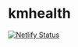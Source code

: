 # kmhealth


[![Netlify Status](https://api.netlify.com/api/v1/badges/35a8381a-3168-40f7-88e3-a2848615c179/deploy-status)](https://app.netlify.com/sites/kmhealthfit/deploys)
